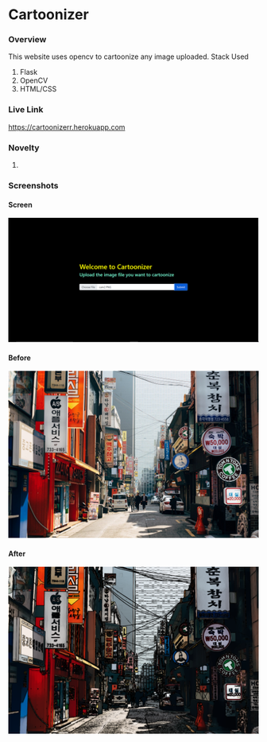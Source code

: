 # Cartoonizer

### Overview
This website uses opencv to cartoonize any image uploaded.
Stack Used
1. Flask
2. OpenCV
3. HTML/CSS

### Live Link
https://cartoonizerr.herokuapp.com

### Novelty
1. 

### Screenshots

#### Screen
![one](screenshots/img1.PNG)

#### Before
![one](screenshots/img2.jpg)

#### After
![one](screenshots/img3.png)

